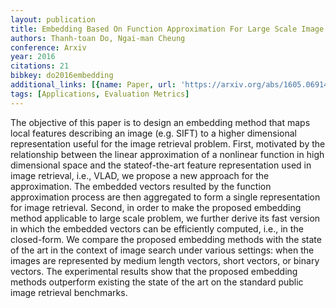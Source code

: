 ```yaml
---
layout: publication
title: Embedding Based On Function Approximation For Large Scale Image Search
authors: Thanh-toan Do, Ngai-man Cheung
conference: Arxiv
year: 2016
citations: 21
bibkey: do2016embedding
additional_links: [{name: Paper, url: 'https://arxiv.org/abs/1605.06914'}]
tags: [Applications, Evaluation Metrics]
---
```

The objective of this paper is to design an embedding method that maps local
features describing an image (e.g. SIFT) to a higher dimensional representation
useful for the image retrieval problem. First, motivated by the relationship
between the linear approximation of a nonlinear function in high dimensional
space and the stateof-the-art feature representation used in image retrieval,
i.e., VLAD, we propose a new approach for the approximation. The embedded
vectors resulted by the function approximation process are then aggregated to
form a single representation for image retrieval. Second, in order to make the
proposed embedding method applicable to large scale problem, we further derive
its fast version in which the embedded vectors can be efficiently computed,
i.e., in the closed-form. We compare the proposed embedding methods with the
state of the art in the context of image search under various settings: when
the images are represented by medium length vectors, short vectors, or binary
vectors. The experimental results show that the proposed embedding methods
outperform existing the state of the art on the standard public image retrieval
benchmarks.